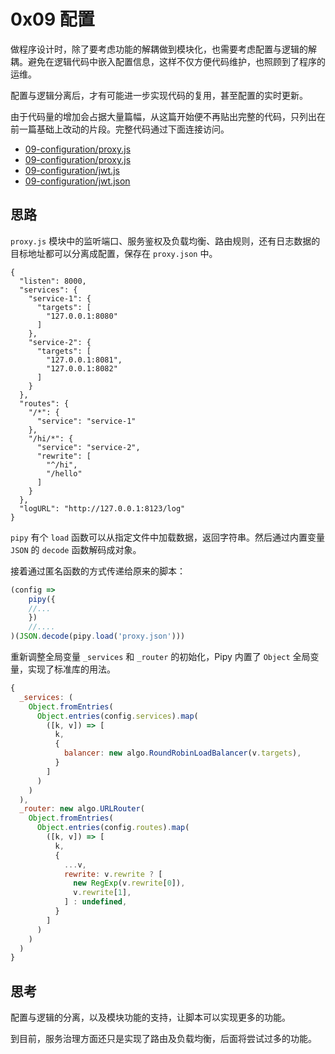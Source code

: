# 0x09 配置

做程序设计时，除了要考虑功能的解耦做到模块化，也需要考虑配置与逻辑的解耦。避免在逻辑代码中嵌入配置信息，这样不仅方便代码维护，也照顾到了程序的运维。

配置与逻辑分离后，才有可能进一步实现代码的复用，甚至配置的实时更新。

由于代码量的增加会占据大量篇幅，从这篇开始便不再贴出完整的代码，只列出在前一篇基础上改动的片段。完整代码通过下面连接访问。

- [09-configuration/proxy.js](https://github.com/flomesh-io/pipy/blob/main/tutorial/09-configuration/proxy.js)
- [09-configuration/proxy.js](https://github.com/flomesh-io/pipy/blob/main/tutorial/09-configuration/proxy.json)
- [09-configuration/jwt.js](https://github.com/flomesh-io/pipy/blob/main/tutorial/09-configuration/jwt.js)
- [09-configuration/jwt.json](https://github.com/flomesh-io/pipy/blob/main/tutorial/09-configuration/jwt.json)


## 思路

`proxy.js` 模块中的监听端口、服务鉴权及负载均衡、路由规则，还有日志数据的目标地址都可以分离成配置，保存在 `proxy.json` 中。

```
{
  "listen": 8000,
  "services": {
    "service-1": {
      "targets": [
        "127.0.0.1:8080"
      ]
    },
    "service-2": {
      "targets": [
        "127.0.0.1:8081",
        "127.0.0.1:8082"
      ]
    }
  },
  "routes": {
    "/*": {
      "service": "service-1"
    },
    "/hi/*": {
      "service": "service-2",
      "rewrite": [
        "^/hi",
        "/hello"
      ]
    }
  },
  "logURL": "http://127.0.0.1:8123/log"
}
```

`pipy` 有个 `load` 函数可以从指定文件中加载数据，返回字符串。然后通过内置变量 `JSON` 的 `decode` 函数解码成对象。

接着通过匿名函数的方式传递给原来的脚本：

```js
(config =>
    pipy({
    //...
    })
    //....
)(JSON.decode(pipy.load('proxy.json')))
```

重新调整全局变量 `_services` 和 `_router` 的初始化，Pipy 内置了 `Object` 全局变量，实现了标准库的用法。

```js
{
  _services: (
    Object.fromEntries(
      Object.entries(config.services).map(
        ([k, v]) => [
          k,
          {
            balancer: new algo.RoundRobinLoadBalancer(v.targets),
          }
        ]
      )
    )
  ),
  _router: new algo.URLRouter(
    Object.fromEntries(
      Object.entries(config.routes).map(
        ([k, v]) => [
          k,
          {
            ...v,
            rewrite: v.rewrite ? [
              new RegExp(v.rewrite[0]),
              v.rewrite[1],
            ] : undefined,
          }
        ]
      )
    )
  )
}
```

## 思考

配置与逻辑的分离，以及模块功能的支持，让脚本可以实现更多的功能。

到目前，服务治理方面还只是实现了路由及负载均衡，后面将尝试过多的功能。